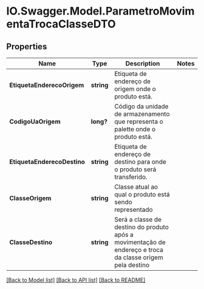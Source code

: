 # IO.Swagger.Model.ParametroMovimentaTrocaClasseDTO
## Properties

Name | Type | Description | Notes
------------ | ------------- | ------------- | -------------
**EtiquetaEnderecoOrigem** | **string** | Etiqueta de endereço de origem onde o produto está. | 
**CodigoUaOrigem** | **long?** | Código da unidade de armazenamento que representa o palette onde o produto está. | 
**EtiquetaEnderecoDestino** | **string** | Etiqueta de endereço de destino para onde o produto será transferido. | 
**ClasseOrigem** | **string** | Classe atual ao qual o produto está sendo representado | 
**ClasseDestino** | **string** | Será a classe de destino do produto após a movimentação de endereço e troca da classe origem pela destino | 

[[Back to Model list]](../README.md#documentation-for-models) [[Back to API list]](../README.md#documentation-for-api-endpoints) [[Back to README]](../README.md)


